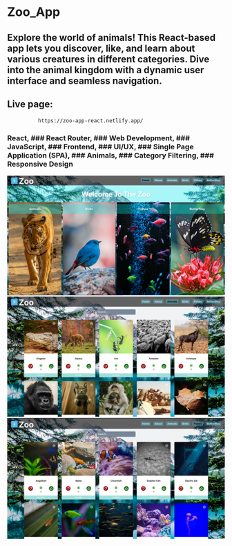 # Zoo_App

## Explore the world of animals! This React-based app lets you discover, like, and learn about various creatures in different categories. Dive into the animal kingdom with a dynamic user interface and seamless navigation.

## Live page:

              https://zoo-app-react.netlify.app/

### React, ### React Router, ### Web Development, ### JavaScript, ### Frontend, ### UI/UX, ### Single Page Application (SPA), ### Animals, ### Category Filtering, ### Responsive Design

![Home Page](./src/assets/HomePage.png)
![Animals](./src/assets/AnimalsPage.png)
![Fishes](./src/assets/FIshesPage.png)
